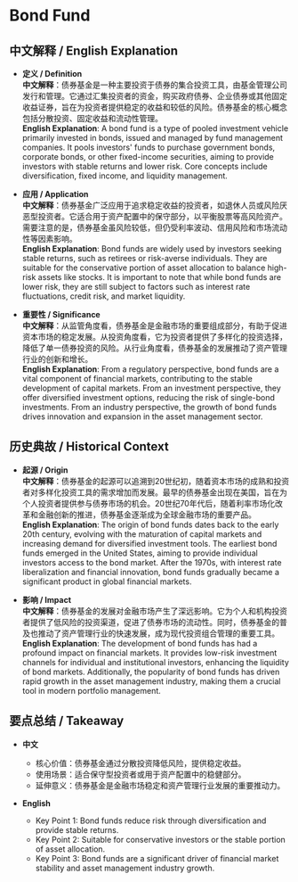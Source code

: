 # Bond Fund

## 中文解释 / English Explanation

* **定义 / Definition**  
  **中文解释**：债券基金是一种主要投资于债券的集合投资工具，由基金管理公司发行和管理。它通过汇集投资者的资金，购买政府债券、企业债券或其他固定收益证券，旨在为投资者提供稳定的收益和较低的风险。债券基金的核心概念包括分散投资、固定收益和流动性管理。  
  **English Explanation**: A bond fund is a type of pooled investment vehicle primarily invested in bonds, issued and managed by fund management companies. It pools investors' funds to purchase government bonds, corporate bonds, or other fixed-income securities, aiming to provide investors with stable returns and lower risk. Core concepts include diversification, fixed income, and liquidity management.

* **应用 / Application**  
  **中文解释**：债券基金广泛应用于追求稳定收益的投资者，如退休人员或风险厌恶型投资者。它适合用于资产配置中的保守部分，以平衡股票等高风险资产。需要注意的是，债券基金虽风险较低，但仍受利率波动、信用风险和市场流动性等因素影响。  
  **English Explanation**: Bond funds are widely used by investors seeking stable returns, such as retirees or risk-averse individuals. They are suitable for the conservative portion of asset allocation to balance high-risk assets like stocks. It is important to note that while bond funds are lower risk, they are still subject to factors such as interest rate fluctuations, credit risk, and market liquidity.

* **重要性 / Significance**  
  **中文解释**：从监管角度看，债券基金是金融市场的重要组成部分，有助于促进资本市场的稳定发展。从投资角度看，它为投资者提供了多样化的投资选择，降低了单一债券投资的风险。从行业角度看，债券基金的发展推动了资产管理行业的创新和增长。  
  **English Explanation**: From a regulatory perspective, bond funds are a vital component of financial markets, contributing to the stable development of capital markets. From an investment perspective, they offer diversified investment options, reducing the risk of single-bond investments. From an industry perspective, the growth of bond funds drives innovation and expansion in the asset management sector.

## 历史典故 / Historical Context

* **起源 / Origin**  
  **中文解释**：债券基金的起源可以追溯到20世纪初，随着资本市场的成熟和投资者对多样化投资工具的需求增加而发展。最早的债券基金出现在美国，旨在为个人投资者提供参与债券市场的机会。20世纪70年代后，随着利率市场化改革和金融创新的推进，债券基金逐渐成为全球金融市场的重要产品。  
  **English Explanation**: The origin of bond funds dates back to the early 20th century, evolving with the maturation of capital markets and increasing demand for diversified investment tools. The earliest bond funds emerged in the United States, aiming to provide individual investors access to the bond market. After the 1970s, with interest rate liberalization and financial innovation, bond funds gradually became a significant product in global financial markets.

* **影响 / Impact**  
  **中文解释**：债券基金的发展对金融市场产生了深远影响。它为个人和机构投资者提供了低风险的投资渠道，促进了债券市场的流动性。同时，债券基金的普及也推动了资产管理行业的快速发展，成为现代投资组合管理的重要工具。  
  **English Explanation**: The development of bond funds has had a profound impact on financial markets. It provides low-risk investment channels for individual and institutional investors, enhancing the liquidity of bond markets. Additionally, the popularity of bond funds has driven rapid growth in the asset management industry, making them a crucial tool in modern portfolio management.

## 要点总结 / Takeaway

* **中文**  
  - 核心价值：债券基金通过分散投资降低风险，提供稳定收益。  
  - 使用场景：适合保守型投资者或用于资产配置中的稳健部分。  
  - 延伸意义：债券基金是金融市场稳定和资产管理行业发展的重要推动力。  

* **English**  
  - Key Point 1: Bond funds reduce risk through diversification and provide stable returns.  
  - Key Point 2: Suitable for conservative investors or the stable portion of asset allocation.  
  - Key Point 3: Bond funds are a significant driver of financial market stability and asset management industry growth.